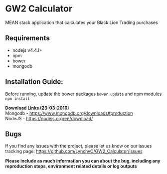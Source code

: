 # GW2 Calculator
MEAN stack application that calculates your Black Lion Trading purchases

## Requirements
* nodejs v4.4.1+
* npm
* bower
* mongodb

## Installation Guide:
Before running, update the bower packages `bower update` and npm modules `npm install`

**Download Links (23-03-2016)**  
Mongodb - https://www.mongodb.org/downloads#production   
NodeJS - https://nodejs.org/en/download/   

## Bugs
If you find any issues with the project, please let us know on our issues tracking page:
https://github.com/LynchyC/GW2_Calculator/issues

**Please include as much information you can about the bug, including any reproduction steps, environment related details or log outputs**